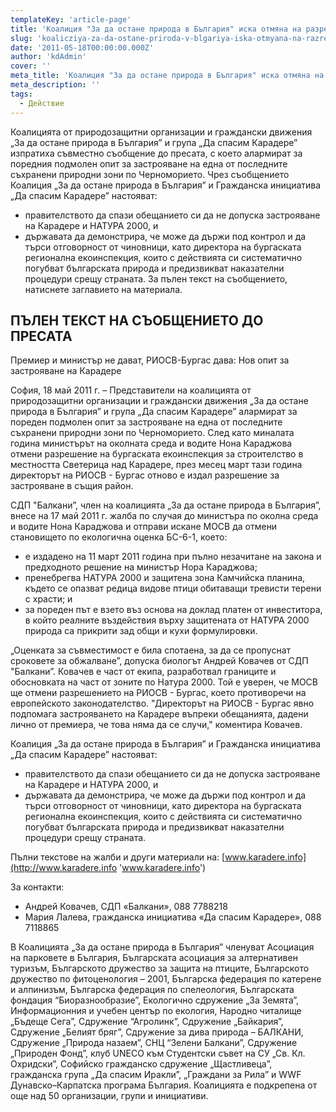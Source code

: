 ```yaml
---
templateKey: 'article-page'
title: 'Коалиция "За да остане природа в България" иска отмяна на разрешението за строителство на Карадере'
slug: 'koalicziya-za-da-ostane-priroda-v-blgariya-iska-otmyana-na-razreshenieto-za-stroitelstvo-na-karadere'
date: '2011-05-18T00:00:00.000Z'
author: 'kdAdmin'
cover: ''
meta_title: 'Коалиция "За да остане природа в България" иска отмяна на разрешението за строителство на Карадере'
meta_description: ''
tags:
  - Действие
---
```


Коалицията от природозащитни организации и граждански движения „За да остане природа в България” и група „Да спасим Карадере” изпратиха съвместно съобщение до пресата, с което алармират за поредния подмолен опит за застрояване на една от последните съхранени природни зони по Черноморието. Чрез съобщението Коалиция „За да остане природа в България” и Гражданска инициатива „Да спасим Карадере” настояват:

- правителството да спази обещанието си да не допуска застрояване на Карадере и НАТУРА 2000, и
- държавата да демонстрира, че може да държи под контрол и да търси отговорност от чиновници, като директора на бургаската регионална екоинспекция, които с действията си систематично погубват българската природа и предизвикват наказателни процедури срещу страната.
  За пълен текст на съобщението, натиснете заглавието на материала.

## ПЪЛЕН ТЕКСТ НА СЪОБЩЕНИЕТО ДО ПРЕСАТА

Премиер и министър не дават, РИОСВ-Бургас дава: Нов опит за застрояване на Карадере

София, 18 май 2011 г. – Представители на коалицията от природозащитни организации и граждански движения „За да остане природа в България” и група „Да спасим Карадере” алармират за пореден подмолен опит за застрояване на една от последните съхранени природни зони по Черноморието. След като миналата година министърът на околната среда и водите Нона Караджова отмени разрешение на бургаската екоинспекция за строителство в местността Светерица над Карадере, през месец март тази година директорът на РИОСВ - Бургас отново е издал разрешение за застрояване в същия район.

СДП "Балкани”, член на коалицията „За да остане природа в България”, внесе на 17 май 2011 г. жалба по случая до министъра по околна среда и водите Нона Караджова и отправи искане МОСВ да отмени становището по екологична оценка БС-6-1, което:

- е издадено на 11 март 2011 година при пълно незачитане на закона и предходното решение на министър Нора Караджова;
- пренебрегва НАТУРА 2000 и защитена зона Камчийска планина, където се опазват редица видове птици обитаващи тревисти терени с храсти; и
- за пореден път е взето въз основа на доклад платен от инвеститора, в който реалните въздействия върху защитената от НАТУРА 2000 природа са прикрити зад общи и кухи формулировки.

„Оценката за съвместимост е била спотаена, за да се пропуснат сроковете за обжалване”, допуска биологът Андрей Ковачев от СДП "Балкани”. Ковачев е част от екипа, разработвал границите и обосновката на част от зоните по Натура 2000. Той е уверен, че МОСВ ще отмени разрешението на РИОСВ - Бургас, което противоречи на европейското законодателство. "Директорът на РИОСВ - Бургас явно подпомага застрояването на Карадере въпреки обещанията, дадени лично от премиера, че това няма да се случи," коментира Ковачев.

Коалиция „За да остане природа в България” и Гражданска инициатива „Да спасим Карадере” настояват:

- правителството да спази обещанието си да не допуска застрояване на Карадере и НАТУРА 2000, и
- държавата да демонстрира, че може да държи под контрол и да търси отговорност от чиновници, като директора на бургаската регионална екоинспекция, които с действията си систематично погубват българската природа и предизвикват наказателни процедури срещу страната.

Пълни текстове на жалби и други материали на: [www.karadere.info](http://www.karadere.info 'www.karadere.info')

За контакти:

- Андрей Ковачев, СДП «Балкани», 088 7788218
- Мария Лалева, гражданска инициатива «Да спасим Карадере», 088 7118865

В Коалицията „За да остане природа в България” членуват Асоциация на парковете в България, Българската асоциация за алтернативен туризъм, Българското дружество за защита на птиците, Българското дружество по фитоценология – 2001, Българска федерация по катерене и алпинизъм, Българска федерация по спелеология, Българската фондация “Биоразнообразие”, Екологично сдружение „За Земята”, Информационния и учебен център по екология, Народно читалище „Бъдеще Сега”, Сдружение “Агролинк”, Сдружение „Байкария”, Сдружение „Белият бряг”, Сдружение за дива природа – БАЛКАНИ, Сдружение „Природа назаем”, СНЦ “Зелени Балкани”, Сдружение „Природен Фонд”, клуб UNECO към Студентски съвет на СУ „Св. Кл. Охридски”, Софийско гражданско сдружение „Щастливеца”, гражданска група „Да спасим Иракли”, „Граждани за Рила” и WWF Дунавско–Карпатска програма България. Коалицията е подкрепена от още над 50 организации, групи и инициативи.
